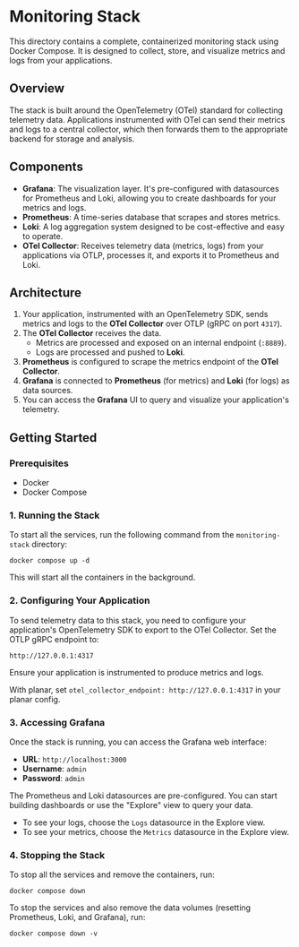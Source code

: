 # Monitoring Stack

This directory contains a complete, containerized monitoring stack using Docker Compose. It is designed to collect, store, and visualize metrics and logs from your applications.

## Overview

The stack is built around the OpenTelemetry (OTel) standard for collecting telemetry data. Applications instrumented with OTel can send their metrics and logs to a central collector, which then forwards them to the appropriate backend for storage and analysis.

## Components

- **Grafana**: The visualization layer. It's pre-configured with datasources for Prometheus and Loki, allowing you to create dashboards for your metrics and logs.
- **Prometheus**: A time-series database that scrapes and stores metrics.
- **Loki**: A log aggregation system designed to be cost-effective and easy to operate.
- **OTel Collector**: Receives telemetry data (metrics, logs) from your applications via OTLP, processes it, and exports it to Prometheus and Loki.

## Architecture

1.  Your application, instrumented with an OpenTelemetry SDK, sends metrics and logs to the **OTel Collector** over OTLP (gRPC on port `4317`).
2.  The **OTel Collector** receives the data.
    -   Metrics are processed and exposed on an internal endpoint (`:8889`).
    -   Logs are processed and pushed to **Loki**.
3.  **Prometheus** is configured to scrape the metrics endpoint of the **OTel Collector**.
4.  **Grafana** is connected to **Prometheus** (for metrics) and **Loki** (for logs) as data sources.
5.  You can access the **Grafana** UI to query and visualize your application's telemetry.

## Getting Started

### Prerequisites

-   Docker
-   Docker Compose

### 1. Running the Stack

To start all the services, run the following command from the `monitoring-stack` directory:

```
docker compose up -d
```

This will start all the containers in the background.

### 2. Configuring Your Application

To send telemetry data to this stack, you need to configure your application's OpenTelemetry SDK to export to the OTel Collector. Set the OTLP gRPC endpoint to:

`http://127.0.0.1:4317`

Ensure your application is instrumented to produce metrics and logs.

With planar,  set `otel_collector_endpoint: http://127.0.0.1:4317` in your planar config.

### 3. Accessing Grafana

Once the stack is running, you can access the Grafana web interface:

-   **URL**: `http://localhost:3000`
-   **Username**: `admin`
-   **Password**: `admin`

The Prometheus and Loki datasources are pre-configured. You can start building dashboards or use the "Explore" view to query your data.

-   To see your logs, choose the `Logs` datasource in the Explore view.
-   To see your metrics, choose the `Metrics` datasource in the Explore view.

### 4. Stopping the Stack

To stop all the services and remove the containers, run:

```
docker compose down
```

To stop the services and also remove the data volumes (resetting Prometheus, Loki, and Grafana), run:

```
docker compose down -v
```
